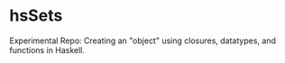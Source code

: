 # hsSets

Experimental Repo: Creating an "object" using closures, datatypes, and functions
in Haskell.
